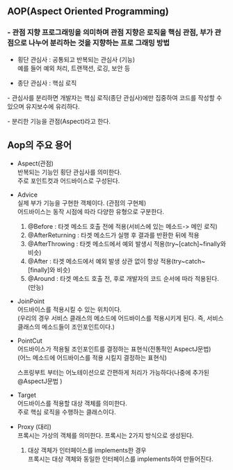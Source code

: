 ## AOP(Aspect Oriented Programming)
### \- 관점 지향 프로그래밍을 의미하며 관점 지향은 로직을 핵심 관점, 부가 관점으로 나누어 분리하는 것을 지향하는 프로 그래밍 방법

- 횡단 관심사 : 공통되고 반복되는 관심사 (기능)   
예를 들어 예외 처리, 트랜잭션, 로깅, 보안 등

- 종단 관심사 : 핵심 로직


\- 관심사를 분리하면 개발자는 핵심 로직(종단 관심사)에만 집중하여 코드를 작성할 수 있으며 유지보수에 유리하다.

\- 분리한 기능을 관점(Aspect)라고 한다.

## Aop의 주요 용어
- Aspect(관점)   
  반복되는 기능인 횡단 관심사를 의미한다.   
  주로 포인트컷과 어드바이스로 구성된다.

- Advice   
  실제 부가 기능을 구현한 객체이다. (관점의 구현체)   
  어드바이스는 동작 시점에 따라 다양한 유형으로 구분한다.   
  1. @Before : 타겟 메소드 호출 전에 적용(서비스에 있는 메소드-> 메인 로직)
  2. @AfterReturning : 타겟 메소드가 실행 후 결과를 반환한 뒤에 적용
  3. @AfterThrowing : 타겟 메소드에서 예외 발생시 적용(try~[catch]~finally와 비슷)
  4. @After : 타겟 메소드에서 예외 발생 상관 없이 항상 적용(try~catch~[finally]와 비슷)
  5. @Around : 타겟 메소드 호출 전, 후로 개발자의 코드 순서에 따라 적용된다.(만능)

- JoinPoint   
  어드바이스를 적용시킬 수 있는 위치이다.   
  (우리의 경우 서비스 클래스의 메소드에 어드바이스를 적용시키게 된다. 즉, 서비스 클래스의 메소드들이 조인포인트이다.)

- PointCut   
  어드바이스가 적용될 조인포인트를 결정하는 표현식(전통적인 AspectJ문법)   
  (어느 메소드에 어드바이스를 적용 시킬지 결정하는 표현식)

  스프링부트 부터는 어노테이션으로 간편하게 처리가 가능하다(나중에 추가된 @AspectJ문법 )

- Target   
  어드바이스를 적용할 대상 객체를 의미한다.   
  주로 핵심 로직을 수행하는 클래스이다.

- Proxy (대리)   
  프록시는 가상의 객체를 의미한다.
  프록시는 2가지 방식으로 생성된다.
  1. 대상 객체가 인터페이스를 implements한 경우    
  프록시는 대상 객체와 동일한 인터페이스를 implements하여 만들어진다.


 


